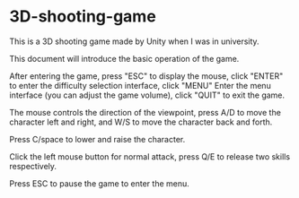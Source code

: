 # 3D-shooting-game
This is a 3D shooting game made by Unity when I was in university.

This document will introduce the basic operation of the game.

After entering the game, press "ESC" to display the mouse, click "ENTER" to enter the difficulty selection interface, click "MENU" Enter the menu interface (you can adjust the game volume), click "QUIT" to exit the game.

The mouse controls the direction of the viewpoint, press A/D to move the character left and right, and W/S to move the character back and forth.

Press C/space to lower and raise the character.

Click the left mouse button for normal attack, press Q/E to release two skills respectively.

Press ESC to pause the game to enter the menu.
